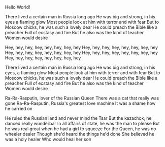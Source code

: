 Hello World!

There lived a certain man in Russia long ago
He was big and strong, in his eyes a flaming glow
Most people look at him with terror and with fear
But to Moscow chicks, he was such a lovely dear
He could preach the Bible like a preacher
Full of ecstasy and fire
But he also was the kind of teacher
Women would desire

Hey, hey, hey, hey, hey, hey, hey, hey
Hey, hey, hey, hey, hey, hey, hey, hey
Hey, hey, hey, hey, hey, hey, hey, hey
Hey, hey, hey, hey, hey, hey, hey, hey
Hey, hey, hey, hey, hey, hey, hey, hey

There lived a certain man in Russia long ago
He was big and strong, in his eyes, a flaming glow
Most people look at him with terror and with fear
But to Moscow chicks, he was such a lovely dear
He could preach the Bible like a preacher
Full of ecstasy and fire
But he also was the kind of teacher
Women would desire

Ra-Ra-Rasputin, lover of the Russian Queen
There was a cat that really was gone
Ra-Ra-Rasputin, Russia's greatest love machine
It was a shame how he carried on

He ruled the Russian land and never mind the Tsar
But the kazachok, he danced really wunderbar
In all affairs of state, he was the man to please
But he was real great when he had a girl to squeeze
For the Queen, he was no wheeler dealer
Though she'd heard the things he'd done
She believed he was a holy healer
Who would heal her son
